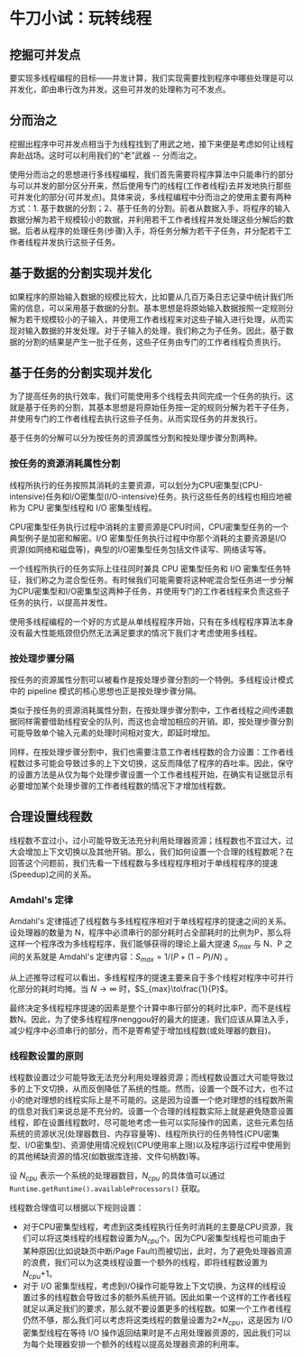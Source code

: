 # 牛刀小试：玩转线程

## 挖掘可并发点

要实现多线程编程的目标——并发计算，我们实现需要找到程序中哪些处理是可以并发化，即由串行改为并发。这些可并发的处理称为可不发点。

## 分而治之

挖掘出程序中可并发点相当于为线程找到了用武之地，接下来便是考虑如何让线程奔赴战场。这时可以利用我们的“老”武器 -- 分而治之。

使用分而治之的思想进行多线程编程，我们首先需要将程序算法中只能串行的部分与可以并发的部分区分开来，然后使用专门的线程(工作者线程)去并发地执行那些可并发化的部分(可并发点)。具体来说，多线程编程中分而治之的使用主要有两种方式：1. 基于数据的分割；2、基于任务的分割。前者从数据入手，将程序的输入数据分解为若干规模较小的数据，并利用若干工作者线程并发处理这些分解后的数据。后者从程序的处理任务(步骤)入手，将任务分解为若干子任务，并分配若干工作者线程并发执行这些子任务。

## 基于数据的分割实现并发化

如果程序的原始输入数据的规模比较大，比如要从几百万条日志记录中统计我们所需的信息，可以采用基于数据的分割。基本思想是将原始输入数据按照一定规则分解为若干规模较小的子输入，并使用工作者线程来对这些子输入进行处理，从而实现对输入数据的并发处理。对于子输入的处理，我们称之为子任务。因此，基于数据的分割的结果是产生一批子任务，这些子任务由专门的工作者线程负责执行。


## 基于任务的分割实现并发化

为了提高任务的执行效率，我们可能使用多个线程去共同完成一个任务的执行。这就是基于任务的分割，其基本思想是将原始任务按一定的规则分解为若干子任务，并使用专门的工作者线程去执行这些子任务，从而实现任务的并发执行。

基于任务的分解可以分为按任务的资源属性分割和按处理步骤分割两种。

### 按任务的资源消耗属性分割

线程所执行的任务按照其消耗的主要资源，可以划分为CPU密集型(CPU-intensive)任务和I/O密集型(I/O-intensive)任务。执行这些任务的线程也相应地被称为 CPU 密集型线程和 I/O 密集型线程。

CPU密集型任务执行过程中消耗的主要资源是CPU时间，CPU密集型任务的一个典型例子是加密和解密。I/O 密集型任务执行过程中你那个消耗的主要资源是I/O资源(如网络和磁盘等)，典型的I/O密集型任务包括文件读写、网络读写等。

一个线程所执行的任务实际上往往同时兼具 CPU 密集型任务和 I/O 密集型任务特征，我们称之为混合型任务。有时候我们可能需要将这种呢混合型任务进一步分解为CPU密集型和I/O密集型这两种子任务，并使用专门的工作者线程来负责这些子任务的执行，以提高并发性。

使用多线程编程的一个好的方式是从单线程程序开始，只有在多线程程序算法本身没有最大性能瓶颈但仍然无法满足要求的情况下我们才考虑使用多线程。

### 按处理步骤分隔

按任务的资源属性分割可以被看作是按处理步骤分割的一个特例。多线程设计模式中的 pipeline 模式的核心思想也正是按处理步骤分隔。

类似于按任务的资源消耗属性分割，在按处理步骤分割中，工作者线程之间传递数据同样需要借助线程安全的队列，而这也会增加相应的开销。即，按处理步骤分割可能导致单个输入元素的处理时间相对变大，即延时增加。

同样，在按处理步骤分割中，我们也需要注意工作者线程数的合力设置：工作者线程数过多可能会导致过多的上下文切换，这反而降低了程序的吞吐率。因此，保守的设置方法是从仅为每个处理步骤设置一个工作者线程开始，在确实有证据显示有必要增加某个处理步骤的工作者线程数的情况下才增加线程数。

## 合理设置线程数

线程数不宜过小，过小可能导致无法充分利用处理器资源；线程数也不宜过大，过大会增加上下文切换以及其他开销。那么，我们如何设置一个合理的线程数呢？在回答这个问题前，我们先看一下线程数与多线程程序相对于单线程程序的提速(Speedup)之间的关系。

### Amdahl's 定律

Amdahl's 定律描述了线程数与多线程程序相对于单线程程序的提速之间的关系。设处理器的数量为 N，程序中必须串行的部分耗时占全部耗时的比例为P，那么将这样一个程序改为多线程程序，我们能够获得的理论上最大提速 $S_{max}$ 与 N、P 之间的关系就是 Amdahl's 定律内容：$S_{max}=1/(P+(1-P)/N)$ 。

从上述推导过程可以看出，多线程程序的提速主要来自于多个线程对程序中可并行化部分的耗时均摊。当 $N\to\infty$ 时，$S_{max}\to\frac{1}{P}$。

最终决定多线程程序提速的因素是整个计算中串行部分的耗时比率P，而不是线程数N。因此，为了使多线程程序nenggou好的最大的提速，我们应该从算法入手，减少程序中必须串行的部分，而不是寄希望于增加线程数(或处理器的数目)。

### 线程数设置的原则

线程数设置过少可能导致无法充分利用处理器资源；而线程数设置过大可能导致过多的上下文切换，从而反倒降低了系统的性能。然而，设置一个既不过大，也不过小的绝对理想的线程实际上是不可能的。这是因为设置一个绝对理想的线程数所需的信息对我们来说总是不充分的。设置一个合理的线程数实际上就是避免随意设置线程，即在设置线程数时，尽可能地考虑一些可以实际操作的因素，这些元素包括系统的资源状况(处理器数目、内存容量等)、线程所执行的任务特性(CPU密集型、I/O密集型)、资源使用情况规划(CPU使用率上限)以及程序运行过程中使用到的其他稀缺资源的情况(如数据库连接、文件句柄数)等。

设 $N_{cpu}$ 表示一个系统的处理器数目，$N_{cpu}$ 的具体值可以通过 `Runtime.getRuntime().availableProcessors()` 获取。

线程数合理值可以根据以下规则设置：
- 对于CPU密集型线程，考虑到这类线程执行任务时消耗的主要是CPU资源，我们可以将这类线程的线程数设置为$N_{cpu}$个。因为CPU密集型线程也可能由于某种原因(比如说缺页中断/Page Fault)而被切出，此时，为了避免处理器资源的浪费，我们可以为这类线程设置一个额外的线程，即将线程数设置为$N_{cpu}$+1。
- 对于 I/O 密集型线程，考虑到I/O操作可能导致上下文切换，为这样的线程设置过多的线程数会导致过多的额外系统开销。因此如果一个这样的工作者线程就足以满足我们的要求，那么就不要设置更多的线程数。如果一个工作者线程仍然不够，那么我们可以考虑将这类线程的数量设置为2×$N_{cpu}$，这是因为 I/O 密集型线程在等待 I/O 操作返回结果时是不占用处理器资源的，因此我们可以为每个处理器安排一个额外的线程以提高处理器资源的利用率。




